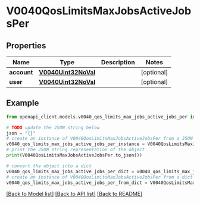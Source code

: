 # V0040QosLimitsMaxJobsActiveJobsPer


## Properties

Name | Type | Description | Notes
------------ | ------------- | ------------- | -------------
**account** | [**V0040Uint32NoVal**](V0040Uint32NoVal.md) |  | [optional] 
**user** | [**V0040Uint32NoVal**](V0040Uint32NoVal.md) |  | [optional] 

## Example

```python
from openapi_client.models.v0040_qos_limits_max_jobs_active_jobs_per import V0040QosLimitsMaxJobsActiveJobsPer

# TODO update the JSON string below
json = "{}"
# create an instance of V0040QosLimitsMaxJobsActiveJobsPer from a JSON string
v0040_qos_limits_max_jobs_active_jobs_per_instance = V0040QosLimitsMaxJobsActiveJobsPer.from_json(json)
# print the JSON string representation of the object
print(V0040QosLimitsMaxJobsActiveJobsPer.to_json())

# convert the object into a dict
v0040_qos_limits_max_jobs_active_jobs_per_dict = v0040_qos_limits_max_jobs_active_jobs_per_instance.to_dict()
# create an instance of V0040QosLimitsMaxJobsActiveJobsPer from a dict
v0040_qos_limits_max_jobs_active_jobs_per_from_dict = V0040QosLimitsMaxJobsActiveJobsPer.from_dict(v0040_qos_limits_max_jobs_active_jobs_per_dict)
```
[[Back to Model list]](../README.md#documentation-for-models) [[Back to API list]](../README.md#documentation-for-api-endpoints) [[Back to README]](../README.md)


